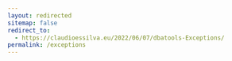 ```yaml
---
layout: redirected
sitemap: false
redirect_to:
  - https://claudioessilva.eu/2022/06/07/dbatools-Exceptions/
permalink: /exceptions
---
```

